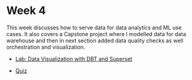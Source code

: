 # Week 4

This week discusses how to serve data for data analytics and ML use cases. It also covers a Capstone project where I modelled data for data warehouse and then in next section added data quality checks as well orchestration and visualization.


- [Lab: Data Visualization with DBT and Superset](labs/lab1/C4_W4_Lab_1_Visualization.md)


- [Quiz](quiz.html)